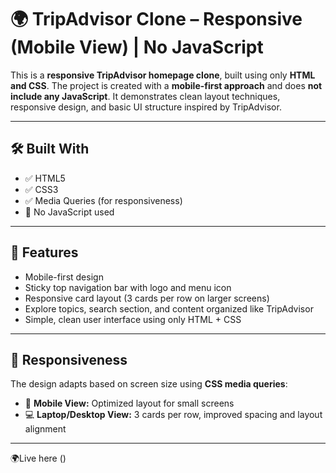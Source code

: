 # 🌍 TripAdvisor Clone – Responsive (Mobile View) | No JavaScript

This is a **responsive TripAdvisor homepage clone**, built using only **HTML and CSS**. The project is created with a **mobile-first approach** and does **not include any JavaScript**. It demonstrates clean layout techniques, responsive design, and basic UI structure inspired by TripAdvisor.

---



## 🛠️ Built With

- ✅ HTML5
- ✅ CSS3
- ✅ Media Queries (for responsiveness)
- 🚫 No JavaScript used

---

## 📱 Features

- Mobile-first design
- Sticky top navigation bar with logo and menu icon
- Responsive card layout (3 cards per row on larger screens)
- Explore topics, search section, and content organized like TripAdvisor
- Simple, clean user interface using only HTML + CSS

---

## 📐 Responsiveness

The design adapts based on screen size using **CSS media queries**:

- 📱 **Mobile View:** Optimized layout for small screens  
- 💻 **Laptop/Desktop View:** 3 cards per row, improved spacing and layout alignment

---

🌍Live here ()


